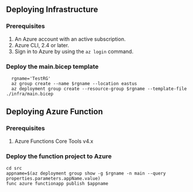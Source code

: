 ## Deploying Infrastructure

### Prerequisites
1. An Azure account with an active subscription.
2. Azure CLI, 2.4 or later.
3. Sign in to Azure by using the `az login` command.

### Deploy the main.bicep template
```azurecli
  rgname='TestRG'
  az group create --name $rgname --location eastus
  az deployment group create --resource-group $rgname --template-file ./infra/main.bicep
```

## Deploying Azure Function

### Prerequisites
1. Azure Functions Core Tools v4.x

### Deploy the function project to Azure
```console
cd src
appname=$(az deployment group show -g $rgname -n main --query properties.parameters.appName.value)
func azure functionapp publish $appname
```